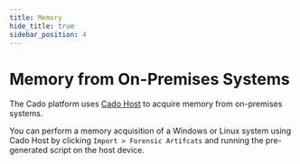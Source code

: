 ```yaml
---
title: Memory
hide_title: true
sidebar_position: 4
---
```


# Memory from On-Premises Systems
The Cado platform uses [Cado Host](/cado-host/intro) to acquire memory from on-premises systems.

You can perform a memory acquisition of a Windows or Linux system using Cado Host by clicking `Import > Forensic Artifcats` and running the pre-generated script on the host device.
